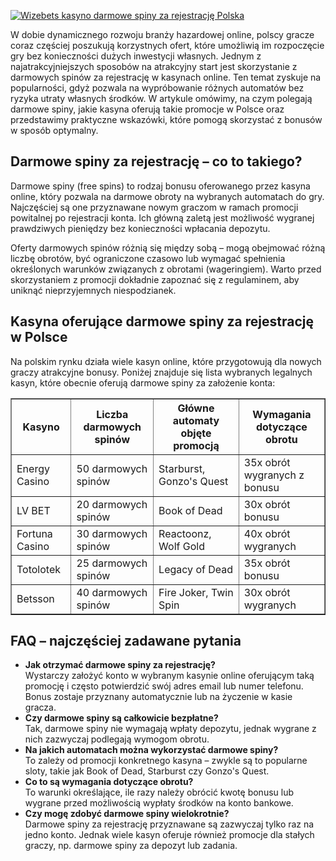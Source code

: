 [![Wizebets kasyno darmowe spiny za rejestrację Polska](https://123-caf.pages.dev/gitsignup.png)](https://vrmoo.ru/Bt82HjjY)

<p>W dobie dynamicznego rozwoju branży hazardowej online, polscy gracze coraz częściej poszukują korzystnych ofert, które umożliwią im rozpoczęcie gry bez konieczności dużych inwestycji własnych. Jednym z najatrakcyjniejszych sposobów na atrakcyjny start jest skorzystanie z darmowych spinów za rejestrację w kasynach online. Ten temat zyskuje na popularności, gdyż pozwala na wypróbowanie różnych automatów bez ryzyka utraty własnych środków. W artykule omówimy, na czym polegają darmowe spiny, jakie kasyna oferują takie promocje w Polsce oraz przedstawimy praktyczne wskazówki, które pomogą skorzystać z bonusów w sposób optymalny.</p>  <h2>Darmowe spiny za rejestrację – co to takiego?</h2> <p>Darmowe spiny (free spins) to rodzaj bonusu oferowanego przez kasyna online, który pozwala na darmowe obroty na wybranych automatach do gry. Najczęściej są one przyznawane nowym graczom w ramach promocji powitalnej po rejestracji konta. Ich główną zaletą jest możliwość wygranej prawdziwych pieniędzy bez konieczności wpłacania depozytu.</p> <p>Oferty darmowych spinów różnią się między sobą – mogą obejmować różną liczbę obrotów, być ograniczone czasowo lub wymagać spełnienia określonych warunków związanych z obrotami (wageringiem). Warto przed skorzystaniem z promocji dokładnie zapoznać się z regulaminem, aby uniknąć nieprzyjemnych niespodzianek.</p>  <h2>Kasyna oferujące darmowe spiny za rejestrację w Polsce</h2> <p>Na polskim rynku działa wiele kasyn online, które przygotowują dla nowych graczy atrakcyjne bonusy. Poniżej znajduje się lista wybranych legalnych kasyn, które obecnie oferują darmowe spiny za założenie konta:</p>  <table border="1" cellpadding="5" cellspacing="0" style="border-collapse: collapse; width: 100%; max-width: 600px;"> <thead> <tr> <th>Kasyno</th> <th>Liczba darmowych spinów</th> <th>Główne automaty objęte promocją</th> <th>Wymagania dotyczące obrotu</th> </tr> </thead> <tbody> <tr> <td>Energy Casino</td> <td>50 darmowych spinów</td> <td>Starburst, Gonzo's Quest</td> <td>35x obrót wygranych z bonusu</td> </tr> <tr> <td>LV BET</td> <td>20 darmowych spinów</td> <td>Book of Dead</td> <td>30x obrót bonusu</td> </tr> <tr> <td>Fortuna Casino</td> <td>30 darmowych spinów</td> <td>Reactoonz, Wolf Gold</td> <td>40x obrót wygranych</td> </tr> <tr> <td>Totolotek</td> <td>25 darmowych spinów</td> <td>Legacy of Dead</td> <td>35x obrót bonusu</td> </tr> <tr> <td>Betsson</td> <td>40 darmowych spinów</td> <td>Fire Joker, Twin Spin</td> <td>30x obrót wygranych</td> </tr> </tbody> </table>  <h2>FAQ – najczęściej zadawane pytania</h2> <ul> <li><strong>Jak otrzymać darmowe spiny za rejestrację?</strong><br>Wystarczy założyć konto w wybranym kasynie online oferującym taką promocję i często potwierdzić swój adres email lub numer telefonu. Bonus zostaje przyznany automatycznie lub na życzenie w kasie gracza.</li> <li><strong>Czy darmowe spiny są całkowicie bezpłatne?</strong><br>Tak, darmowe spiny nie wymagają wpłaty depozytu, jednak wygrane z nich zazwyczaj podlegają wymogom obrotu.</li> <li><strong>Na jakich automatach można wykorzystać darmowe spiny?</strong><br>To zależy od promocji konkretnego kasyna – zwykle są to popularne sloty, takie jak Book of Dead, Starburst czy Gonzo's Quest.</li> <li><strong>Co to są wymagania dotyczące obrotu?</strong><br>To warunki określające, ile razy należy obrócić kwotę bonusu lub wygrane przed możliwością wypłaty środków na konto bankowe.</li> <li><strong>Czy mogę zdobyć darmowe spiny wielokrotnie?</strong><br>Darmowe spiny za rejestrację przyznawane są zazwyczaj tylko raz na jedno konto. Jednak wiele kasyn oferuje również promocje dla stałych graczy, np. darmowe spiny za depozyt lub zadania.</li> </ul>